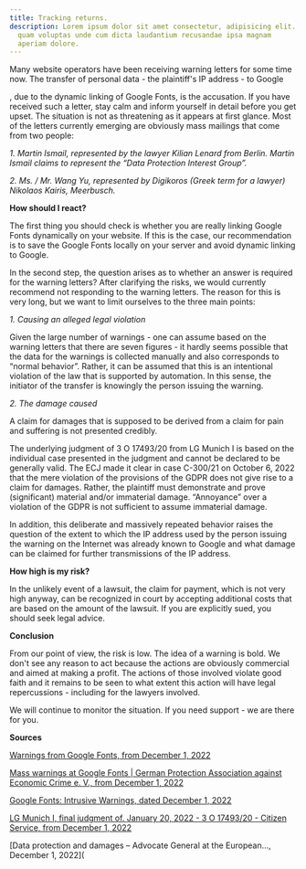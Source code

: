 ```yaml
---
title: Tracking returns.
description: Lorem ipsum dolor sit amet consectetur, adipisicing elit. Facere
  quam voluptas unde cum dicta laudantium recusandae ipsa magnam
  aperiam dolore.
---
```


Many website operators have been receiving warning letters for some time now. The transfer of personal data - the plaintiff's IP address - to Google

, due to the dynamic linking of Google Fonts, is the accusation. If you have received such a letter, stay calm and inform yourself in detail before you get upset. The situation is not as threatening as it appears at first glance. Most of the letters currently emerging are obviously mass mailings that come from two people:

*1. Martin Ismail, represented by the lawyer Kilian Lenard from Berlin. Martin Ismail claims to represent the “Data Protection Interest Group”.*

*2. Ms. / Mr. Wang Yu, represented by Digikoros (Greek term for a lawyer) Nikolaos Kairis, Meerbusch.*

**How should I react?**

The first thing you should check is whether you are really linking Google Fonts dynamically on your website. If this is the case, our recommendation is to save the Google Fonts locally on your server and avoid dynamic linking to Google.

In the second step, the question arises as to whether an answer is required for the warning letters? After clarifying the risks, we would currently recommend not responding to the warning letters. The reason for this is very long, but we want to limit ourselves to the three main points:

*1. Causing an alleged legal violation*

Given the large number of warnings - one can assume based on the warning letters that there are seven figures - it hardly seems possible that the data for the warnings is collected manually and also corresponds to “normal behavior”. Rather, it can be assumed that this is an intentional violation of the law that is supported by automation. In this sense, the initiator of the transfer is knowingly the person issuing the warning.

*2. The damage caused*

A claim for damages that is supposed to be derived from a claim for pain and suffering is not presented credibly.

The underlying judgment of 3 O 17493/20 from LG Munich I is based on the individual case presented in the judgment and cannot be declared to be generally valid. The ECJ made it clear in case C-300/21 on October 6, 2022 that the mere violation of the provisions of the GDPR does not give rise to a claim for damages. Rather, the plaintiff must demonstrate and prove (significant) material and/or immaterial damage. “Annoyance” over a violation of the GDPR is not sufficient to assume immaterial damage.

In addition, this deliberate and massively repeated behavior raises the question of the extent to which the IP address used by the person issuing the warning on the Internet was already known to Google and what damage can be claimed for further transmissions of the IP address.

**How high is my risk?**

In the unlikely event of a lawsuit, the claim for payment, which is not very high anyway, can be recognized in court by accepting additional costs that are based on the amount of the lawsuit. If you are explicitly sued, you should seek legal advice.

**Conclusion**

From our point of view, the risk is low. The idea of a warning is bold. We don't see any reason to act because the actions are obviously commercial and aimed at making a profit. The actions of those involved violate good faith and it remains to be seen to what extent this action will have legal repercussions - including for the lawyers involved.

We will continue to monitor the situation. If you need support - we are there for you.

**Sources**

[Warnings from Google Fonts, from December 1, 2022](https://www.ihk.de/hamburg/produktmarken/start/abmahnung-google-fonts-5644464)

[Mass warnings at Google Fonts | German Protection Association against Economic Crime e. V., from December 1, 2022](https://www.dsw-schutzverband.de/news/massenabmahnungen-bei-google-fonts)

[Google Fonts: Intrusive Warnings, dated December 1, 2022](https://www.cr-online.de/blog/2022/11/04/google-fonts-aufdringliche-abmahnungen/)

[LG Munich I, final judgment of. January 20, 2022 - 3 O 17493/20 - Citizen Service, from December 1, 2022](https://www.gesetze-bayern.de/Content/Document/Y-300-Z-GRURRS-B-2022-N-612?hl=true)

[Data protection and damages – Advocate General at the European…, December 1, 2022](
